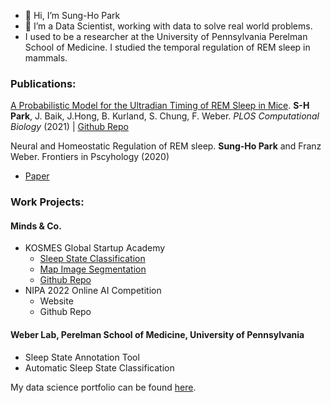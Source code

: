 - 👋 Hi, I’m Sung-Ho Park
- 🌱 I’m a Data Scientist, working with data to solve real world problems.
- I used to be a researcher at the University of Pennsylvania Perelman School of Medicine. I studied the temporal regulation of REM sleep in mammals.


### Publications:
[A Probabilistic Model for the Ultradian Timing of REM Sleep in Mice](https://journals.plos.org/ploscompbiol/article?id=10.1371/journal.pcbi.1009316). **S-H Park**, J. Baik, J.Hong, B. Kurland, S. Chung, F. Weber. *PLOS Computational Biology* (2021) | [Github Repo](https://github.com/parksu111/REM_GMM)

Neural and Homeostatic Regulation of REM sleep. **Sung-Ho Park** and Franz Weber. Frontiers in Pscyhology (2020)
* [Paper](https://www.frontiersin.org/articles/10.3389/fpsyg.2020.01662/full)

### Work Projects:

#### Minds & Co.
* KOSMES Global Startup Academy
  * [Sleep State Classification](https://aiconnect.kr/competition/detail/209/)
  * [Map Image Segmentation](https://aiconnect.kr/competition/detail/211/)
  * [Github Repo](https://github.com/parksu111/gsa_2022)
* NIPA 2022 Online AI Competition
  * Website
  * Github Repo

#### Weber Lab, Perelman School of Medicine, University of Pennsylvania
* Sleep State Annotation Tool
* Automatic Sleep State Classification

My data science portfolio can be found [here](https://github.com/parksu111/research_portfolio).
